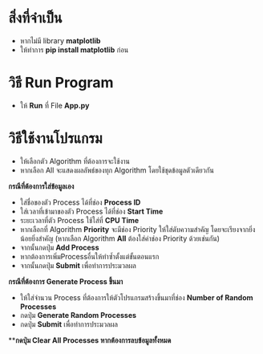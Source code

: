 # สิ่งที่จำเป็น

- หากไม่มี library **matplotlib**
- ให้ทำการ **pip install matplotlib** ก่อน

# วิธี Run Program 

 - ให้ **Run** ที่ File **App.py** 

# วิธีใช้งานโปรแกรม

 - ให้เลือกตัว Algorithm ที่ต้องการจะใช้งาน
 - หากเลือก All จะแสดงผลลัพธ์ของทุก Algorithm โดยใช้ชุดข้อมูลตัวเดียวกัน
 
 **กรณีที่ต้องการใส่ข้อมูลเอง**
 
 - ใส่ชื่อของตัว Process ได้ที่ช่อง **Process ID**
 - ใส่เวลาที่เข้ามาของตัว Process ได้ที่ช่อง **Start Time** 
 - ระยะเวลาที่ตัว Process ใช้ใส่ที่ **CPU Time**
 - หากเลือกที่ Algorithm **Priority** จะมีช่อง Priority ให้ใส่ดับความสำคัญ โดยจะเรียงจากยิ่งน้อยยิ่งสำคัญ (หากเลือก Algorithm **All** ต้องใส่ค่าช่อง Priority ด้วยเช่นกัน)
 - จากนั้นกดปุ่ม **Add Process**
 - หากต้องการเพิ่มProcessอื่นให้ทำซ้ำตั้งแต่ขั้นตอนแรก
 - จากนั้นกดปุ่ม **Submit** เพื่อทำการประมวลผล

**กรณีที่ต้องการ Generate Process ขึ้นมา**

 - ให้ใส่จำนวน Process ที่ต้องการให้ตัวโปรแกรมสร้างขึ้นมาที่ช่อง **Number of Random Processes**
 - กดปุ่ม **Generate Random Processes**
 - กดปุ่ม **Submit** เพื่อทำการประมวลผล

****กดปุ่ม Clear All Processes หากต้องการลบข้อมูลทั้งหมด**
